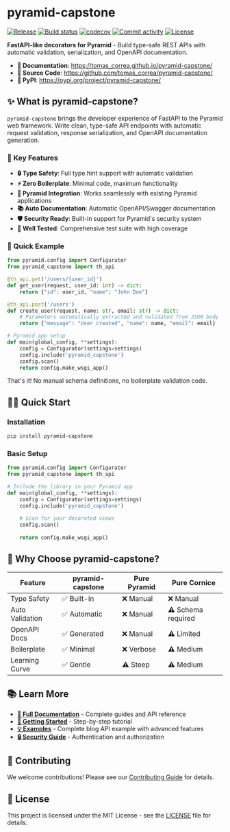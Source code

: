 # pyramid-capstone

[![Release](https://img.shields.io/github/v/release/tomas_correa/pyramid-capstone)](https://img.shields.io/github/v/release/tomas_correa/pyramid-capstone)
[![Build status](https://img.shields.io/github/actions/workflow/status/tomas_correa/pyramid-capstone/main.yml?branch=main)](https://github.com/tomas_correa/pyramid-capstone/actions/workflows/main.yml?query=branch%3Amain)
[![codecov](https://codecov.io/gh/tomas_correa/pyramid-capstone/branch/main/graph/badge.svg)](https://codecov.io/gh/tomas_correa/pyramid-capstone)
[![Commit activity](https://img.shields.io/github/commit-activity/m/tomas_correa/pyramid-capstone)](https://img.shields.io/github/commit-activity/m/tomas_correa/pyramid-capstone)
[![License](https://img.shields.io/github/license/tomas_correa/pyramid-capstone)](https://img.shields.io/github/license/tomas_correa/pyramid-capstone)

**FastAPI-like decorators for Pyramid** - Build type-safe REST APIs with automatic validation, serialization, and OpenAPI documentation.

- **📖 Documentation**: <https://tomas_correa.github.io/pyramid-capstone/>
- **🔧 Source Code**: <https://github.com/tomas_correa/pyramid-capstone/>
- **🐍 PyPI**: <https://pypi.org/project/pyramid-capstone/>

## ✨ What is pyramid-capstone?

`pyramid-capstone` brings the developer experience of FastAPI to the Pyramid web framework. Write clean, type-safe API endpoints with automatic request validation, response serialization, and OpenAPI documentation generation.

### 🎯 Key Features

- **🔒 Type Safety**: Full type hint support with automatic validation
- **⚡ Zero Boilerplate**: Minimal code, maximum functionality
- **🔗 Pyramid Integration**: Works seamlessly with existing Pyramid applications
- **📚 Auto Documentation**: Automatic OpenAPI/Swagger documentation
- **🛡️ Security Ready**: Built-in support for Pyramid's security system
- **🧪 Well Tested**: Comprehensive test suite with high coverage

### 🚀 Quick Example

```python
from pyramid.config import Configurator
from pyramid_capstone import th_api

@th_api.get('/users/{user_id}')
def get_user(request, user_id: int) -> dict:
    return {"id": user_id, "name": "John Doe"}

@th_api.post('/users')
def create_user(request, name: str, email: str) -> dict:
    # Parameters automatically extracted and validated from JSON body
    return {"message": "User created", "name": name, "email": email}

# Pyramid app setup
def main(global_config, **settings):
    config = Configurator(settings=settings)
    config.include('pyramid_capstone')
    config.scan()
    return config.make_wsgi_app()
```

That's it! No manual schema definitions, no boilerplate validation code.

## 🏃‍♂️ Quick Start

### Installation

```bash
pip install pyramid-capstone
```

### Basic Setup

```python
from pyramid.config import Configurator
from pyramid_capstone import th_api

# Include the library in your Pyramid app
def main(global_config, **settings):
    config = Configurator(settings=settings)
    config.include('pyramid_capstone')
    
    # Scan for your decorated views
    config.scan()
    
    return config.make_wsgi_app()
```

## 🎯 Why Choose pyramid-capstone?

| Feature | pyramid-capstone | Pure Pyramid | Pure Cornice |
|---------|------------------------|---------------|--------------|
| Type Safety | ✅ Built-in | ❌ Manual | ❌ Manual |
| Auto Validation | ✅ Automatic | ❌ Manual | ⚠️ Schema required |
| OpenAPI Docs | ✅ Generated | ❌ Manual | ⚠️ Limited |
| Boilerplate | ✅ Minimal | ❌ Verbose | ⚠️ Medium |
| Learning Curve | ✅ Gentle | ⚠️ Steep | ⚠️ Medium |

## 📚 Learn More

- **[📖 Full Documentation](https://tomas_correa.github.io/pyramid-capstone/)** - Complete guides and API reference
- **[🚀 Getting Started](https://tomas_correa.github.io/pyramid-capstone/getting-started/)** - Step-by-step tutorial
- **[💡 Examples](examples/blog_api/)** - Complete blog API example with advanced features
- **[🔒 Security Guide](https://tomas_correa.github.io/pyramid-capstone/security/)** - Authentication and authorization

## 🤝 Contributing

We welcome contributions! Please see our [Contributing Guide](CONTRIBUTING.rst) for details.

## 📄 License

This project is licensed under the MIT License - see the [LICENSE](LICENSE) file for details.